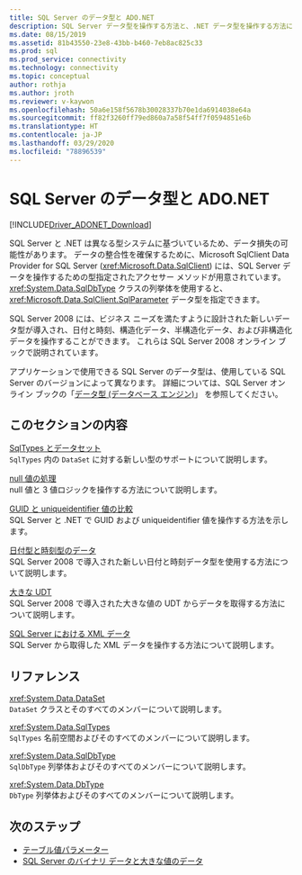 ```yaml
---
title: SQL Server のデータ型と ADO.NET
description: SQL Server データ型を操作する方法と、.NET データ型を操作する方法について説明します。
ms.date: 08/15/2019
ms.assetid: 81b43550-23e8-43bb-b460-7eb8ac825c33
ms.prod: sql
ms.prod_service: connectivity
ms.technology: connectivity
ms.topic: conceptual
author: rothja
ms.author: jroth
ms.reviewer: v-kaywon
ms.openlocfilehash: 50a6e158f5678b30028337b70e1da6914038e64a
ms.sourcegitcommit: ff82f3260ff79ed860a7a58f54ff7f0594851e6b
ms.translationtype: HT
ms.contentlocale: ja-JP
ms.lasthandoff: 03/29/2020
ms.locfileid: "78896539"
---
```

# <a name="sql-server-data-types-and-adonet"></a>SQL Server のデータ型と ADO.NET

[!INCLUDE[Driver_ADONET_Download](../../../includes/driver_adonet_download.md)]

SQL Server と .NET は異なる型システムに基づいているため、データ損失の可能性があります。 データの整合性を確保するために、Microsoft SqlClient Data Provider for SQL Server (<xref:Microsoft.Data.SqlClient>) には、SQL Server データを操作するための型指定されたアクセサー メソッドが用意されています。 <xref:System.Data.SqlDbType> クラスの列挙体を使用すると、<xref:Microsoft.Data.SqlClient.SqlParameter> データ型を指定できます。  
  
SQL Server 2008 には、ビジネス ニーズを満たすように設計された新しいデータ型が導入され、日付と時刻、構造化データ、半構造化データ、および非構造化データを操作することができます。 これらは SQL Server 2008 オンライン ブックで説明されています。  
  
アプリケーションで使用できる SQL Server のデータ型は、使用している SQL Server のバージョンによって異なります。 詳細については、SQL Server オンライン ブックの「[データ型 (データベース エンジン)](https://go.microsoft.com/fwlink/?LinkID=107468)」 を参照してください。
  
## <a name="in-this-section"></a>このセクションの内容  
[SqlTypes とデータセット](sqltypes-dataset.md)  
`SqlTypes` 内の `DataSet` に対する新しい型のサポートについて説明します。  
  
[null 値の処理](handle-null-values.md)  
null 値と 3 値ロジックを操作する方法について説明します。  
  
[GUID と uniqueidentifier 値の比較](compare-guid-uniqueidentifier-values.md)  
SQL Server と .NET で GUID および uniqueidentifier 値を操作する方法を示します。  
  
[日付型と時刻型のデータ](date-time-data.md)  
SQL Server 2008 で導入された新しい日付と時刻データ型を使用する方法について説明します。  
  
[大きな UDT](large-udts.md)  
SQL Server 2008 で導入された大きな値の UDT からデータを取得する方法について説明します。  
  
[SQL Server における XML データ](xml-data-sql-server.md)  
SQL Server から取得した XML データを操作する方法について説明します。  
  
## <a name="reference"></a>リファレンス  
<xref:System.Data.DataSet>  
`DataSet` クラスとそのすべてのメンバーについて説明します。  
  
<xref:System.Data.SqlTypes>  
`SqlTypes` 名前空間およびそのすべてのメンバーについて説明します。  
  
<xref:System.Data.SqlDbType>  
`SqlDbType` 列挙体およびそのすべてのメンバーについて説明します。  
  
<xref:System.Data.DbType>  
`DbType` 列挙体およびそのすべてのメンバーについて説明します。  
  
## <a name="next-steps"></a>次のステップ
- [テーブル値パラメーター](table-valued-parameters.md)
- [SQL Server のバイナリ データと大きな値のデータ](sql-server-binary-large-value-data.md)
